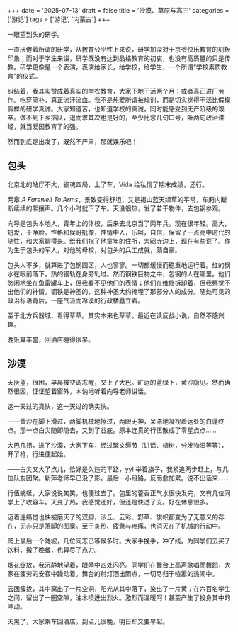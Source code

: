 +++
date = '2025-07-13'
draft = false
title = '沙漠、草原与高三'
categories = ['游记']
tags = ['游记', '内蒙古']
+++

一眼望到头的研学。

一直厌倦着所谓的研学，从教育公平性上来说，研学加深对于京爷快乐教育的刻板印象；而对于学生来讲，研学既没有达到品格教育的初衷，也没有高质量的只是传教。研学更像是一个表演，表演给家长，给学校，给学生，一个所谓“学校素质教育”的仪式。

纠结着，我其实赞成着真实的学农教育，大家下地干活两个月；或者真正进厂劳作。吃穿简朴，真正流汗流血。我不是热爱所谓被规训，而是切实觉得干活比假模假样的研学真诚。大家知道苦，也知道学校的真诚，同时能感受到无产阶级的艰辛。做不到下乡插队，退而求其次也是好的，至少比念几句口号，听两句政治讲经，就当爱国教育了的强。

然而到底是出发了，既然不严肃，那就娱乐吧！

## 包头

北京北的站厅不大，雀魂四局，上了车，Vida 给私信了期末成绩，还行。

两章 *A Farewell To Arms*，景致变得舒坦，又是褐山蓝天绿草的平常，车厢内断断续续的熙攘声。几个小时就下了车。天没很热，发了若干物件，去包钢参观。

向导是包头本地人，青年上的体校，后来去北京当了两年兵。现在很年轻。高大，短发，干净脸。性格和侯哥挺像，性情中人，乐呵，自信，保留了一点高中时代的随性，和大家聊得来。给我们指了他童年的住所，大昭寺边上，现在有些荒了。作为生于包头的军人，对他的母校，对包头的兵工成就，颇自豪。

包头人不多，就算进了包钢园区，人也寥寥。一切都缓慢而稳重地运行着。红的钢水在眼前落下，热的钢轨在身旁轧过。然而钢铁巨物之中，包钢的人在哪里。他们悠闲地坐在鱼雷罐车上，但我看不见他们的表情；他们在维修拆卸着，但我察觉不出他们的神情。钢铁是神圣的，这种神圣大约掩埋了那部分人的成分。随处可见的政治标语背后，一座气派而冷漠的行政楼矗立着。

至于北方兵器城，看得草草。其实本来也草草。最近在读反战小说，自然不感兴趣。

晚饭算丰盛，回酒店睡得很早。

## 沙漠

天灰蓝，很困，早晨被空调冻醒，又上了大巴。旷远的蓝绿下，黄沙隐见。然而确然很困，怔怔望着窗外，木讷地听着向导老师讲话。

这一天过的真快，这一天过的确实快。

——黄沙在脚下滑过，两脚机械地擦过，两眼无神，呆滞地凝视着远处的白蓬终点。那一点白尖随即隐去，又到了谷底。原本连贯的行伍散成了零星点点……

大巴几拐，进了沙漠，大家下车，经过繁文缛节（讲话、植树，分发物资等等），开了枪，行进便起始。

——白尖又大了点儿，恰好是久违的平路，yyl 举着旗子，我紧追两步赶上，与几位队友团聚。新萍老师早已没了影。最后一小段路，反而愈加累。说不出话来……

行伍蜿蜒，大家说说笑笑，也便过去了。包里的藿香正气水很快发完，又有几位同学上了收容车。天变了热，我感觉还好，但还是快透了支。好在休息很多。

迈着连痛觉也快被磨灭了的双脚，沙丘、云彩、野草、旗帜都变为了无意义的存在，无非只是落脚的图案。至于炎热、疲惫与疼痛，也消灭在了机械的行动中。

爬上最后一个陡坡，几位同志已等候多时。大家手挽手，冲了线。为同学们去买了饮料，搬了晚餐，也算尽了点力。

烟花绽放，我沉静地望着，眼睛中四处闪亮。同学们在舞台上高声歌唱而舞蹈，大家在疲劳的安寂中躁动着。舞台的射灯洒出雨点，一切尽归于喧嚣的热闹中。

云团簇拢，其中窝出了一片空洞，阳光从其中落下，染出了一片黄；在六百名学生之间，留出了一圈空隙，油木喷迸出烈火。激烈而温暖呵！甚至产生了投身其中的冲动。

天黑了，大家乘车回酒店。到点儿很晚，明日却又要早起。